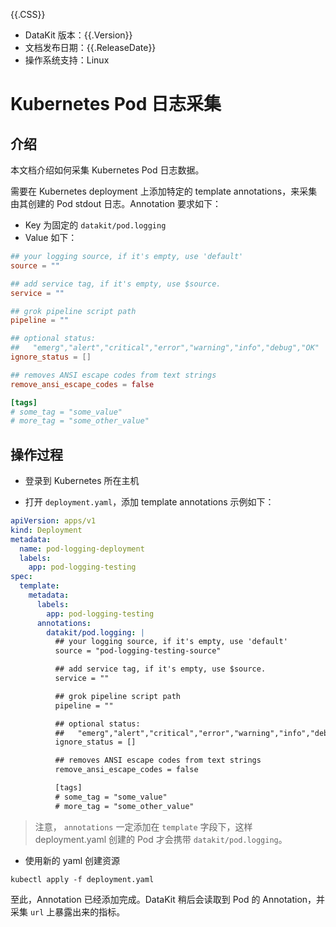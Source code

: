 {{.CSS}}

- DataKit 版本：{{.Version}}
- 文档发布日期：{{.ReleaseDate}}
- 操作系统支持：Linux

# Kubernetes Pod 日志采集

## 介绍

本文档介绍如何采集 Kubernetes Pod 日志数据。

需要在 Kubernetes deployment 上添加特定的 template annotations，来采集由其创建的 Pod stdout 日志。Annotation 要求如下：

- Key 为固定的 `datakit/pod.logging`
- Value 如下：

```toml
## your logging source, if it's empty, use 'default'
source = ""

## add service tag, if it's empty, use $source.
service = ""

## grok pipeline script path
pipeline = ""

## optional status:
##   "emerg","alert","critical","error","warning","info","debug","OK"
ignore_status = []

## removes ANSI escape codes from text strings
remove_ansi_escape_codes = false

[tags]
# some_tag = "some_value"
# more_tag = "some_other_value"
```

## 操作过程

- 登录到 Kubernetes 所在主机

- 打开 `deployment.yaml`，添加 template annotations 示例如下：

```yaml
apiVersion: apps/v1
kind: Deployment
metadata:
  name: pod-logging-deployment
  labels:
    app: pod-logging-testing
spec:
  template:
    metadata:
      labels:
        app: pod-logging-testing
      annotations:
        datakit/pod.logging: |
          ## your logging source, if it's empty, use 'default'
          source = "pod-logging-testing-source"

          ## add service tag, if it's empty, use $source.
          service = ""

          ## grok pipeline script path
          pipeline = ""

          ## optional status:
          ##   "emerg","alert","critical","error","warning","info","debug","OK"
          ignore_status = []

          ## removes ANSI escape codes from text strings
          remove_ansi_escape_codes = false

          [tags]
          # some_tag = "some_value"
          # more_tag = "some_other_value"
```

> 注意， `annotations` 一定添加在 `template` 字段下，这样 deployment.yaml 创建的 Pod 才会携带 `datakit/pod.logging`。

- 使用新的 yaml 创建资源

```shell
kubectl apply -f deployment.yaml
```

至此，Annotation 已经添加完成。DataKit 稍后会读取到 Pod 的 Annotation，并采集 `url` 上暴露出来的指标。
